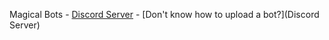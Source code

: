 Magical Bots - [Discord Server](https://discord.gg/n3pukdT) - [Don't know how to upload a bot?](Discord Server)
